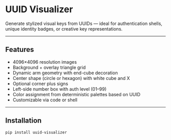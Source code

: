 # UUID Visualizer

Generate stylized visual keys from UUIDs — ideal for authentication shells, unique identity badges, or creative key representations.

---

##  Features

-  4096×4096 resolution images
-  Background + overlay triangle grid
-  Dynamic arm geometry with end-cube decoration
-  Center shape (circle or hexagon) with white cube and X
-  Optional corner plus signs
-  Left-side number box with auth level (01–99)
-  Color assignment from deterministic palettes based on UUID
-  Customizable via code or shell

---

##  Installation

```bash
pip install uuid-visualizer

